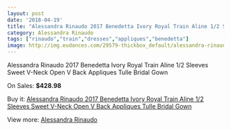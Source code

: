 ```yaml
---
layout: post
date: '2018-04-19'
title: "Alessandra Rinaudo 2017 Benedetta Ivory Royal Train Aline 1/2 Sleeves Sweet V-Neck Open V Back Appliques Tulle Bridal Gown"
category: Alessandra Rinaudo
tags: ["rinaudo","train","dresses","appliques","benedetta"]
image: http://img.eudances.com/29579-thickbox_default/alessandra-rinaudo-2017-benedetta-ivory-royal-train-aline-1-2-sleeves-sweet-v-neck-open-v-back-appliques-tulle-bridal-gown.jpg
---
```

Alessandra Rinaudo 2017 Benedetta Ivory Royal Train Aline 1/2 Sleeves Sweet V-Neck Open V Back Appliques Tulle Bridal Gown

On Sales: **$428.98**
<a href="https://www.eudances.com/en/alessandra-rinaudo/9574-alessandra-rinaudo-2017-benedetta-ivory-royal-train-aline-1-2-sleeves-sweet-v-neck-open-v-back-appliques-tulle-bridal-gown.html"><amp-img layout="responsive" width="600" height="600" src="//img.eudances.com/29579-thickbox_default/alessandra-rinaudo-2017-benedetta-ivory-royal-train-aline-1-2-sleeves-sweet-v-neck-open-v-back-appliques-tulle-bridal-gown.jpg" alt="Alessandra Rinaudo 2017 Benedetta Ivory Royal Train Aline 1/2 Sleeves Sweet V-Neck Open V Back Appliques Tulle Bridal Gown 0" /></a>
<a href="https://www.eudances.com/en/alessandra-rinaudo/9574-alessandra-rinaudo-2017-benedetta-ivory-royal-train-aline-1-2-sleeves-sweet-v-neck-open-v-back-appliques-tulle-bridal-gown.html"><amp-img layout="responsive" width="600" height="600" src="//img.eudances.com/29585-thickbox_default/alessandra-rinaudo-2017-benedetta-ivory-royal-train-aline-1-2-sleeves-sweet-v-neck-open-v-back-appliques-tulle-bridal-gown.jpg" alt="Alessandra Rinaudo 2017 Benedetta Ivory Royal Train Aline 1/2 Sleeves Sweet V-Neck Open V Back Appliques Tulle Bridal Gown 1" /></a>
<a href="https://www.eudances.com/en/alessandra-rinaudo/9574-alessandra-rinaudo-2017-benedetta-ivory-royal-train-aline-1-2-sleeves-sweet-v-neck-open-v-back-appliques-tulle-bridal-gown.html"><amp-img layout="responsive" width="600" height="600" src="//img.eudances.com/29584-thickbox_default/alessandra-rinaudo-2017-benedetta-ivory-royal-train-aline-1-2-sleeves-sweet-v-neck-open-v-back-appliques-tulle-bridal-gown.jpg" alt="Alessandra Rinaudo 2017 Benedetta Ivory Royal Train Aline 1/2 Sleeves Sweet V-Neck Open V Back Appliques Tulle Bridal Gown 2" /></a>
<a href="https://www.eudances.com/en/alessandra-rinaudo/9574-alessandra-rinaudo-2017-benedetta-ivory-royal-train-aline-1-2-sleeves-sweet-v-neck-open-v-back-appliques-tulle-bridal-gown.html"><amp-img layout="responsive" width="600" height="600" src="//img.eudances.com/29583-thickbox_default/alessandra-rinaudo-2017-benedetta-ivory-royal-train-aline-1-2-sleeves-sweet-v-neck-open-v-back-appliques-tulle-bridal-gown.jpg" alt="Alessandra Rinaudo 2017 Benedetta Ivory Royal Train Aline 1/2 Sleeves Sweet V-Neck Open V Back Appliques Tulle Bridal Gown 3" /></a>
<a href="https://www.eudances.com/en/alessandra-rinaudo/9574-alessandra-rinaudo-2017-benedetta-ivory-royal-train-aline-1-2-sleeves-sweet-v-neck-open-v-back-appliques-tulle-bridal-gown.html"><amp-img layout="responsive" width="600" height="600" src="//img.eudances.com/29582-thickbox_default/alessandra-rinaudo-2017-benedetta-ivory-royal-train-aline-1-2-sleeves-sweet-v-neck-open-v-back-appliques-tulle-bridal-gown.jpg" alt="Alessandra Rinaudo 2017 Benedetta Ivory Royal Train Aline 1/2 Sleeves Sweet V-Neck Open V Back Appliques Tulle Bridal Gown 4" /></a>
<a href="https://www.eudances.com/en/alessandra-rinaudo/9574-alessandra-rinaudo-2017-benedetta-ivory-royal-train-aline-1-2-sleeves-sweet-v-neck-open-v-back-appliques-tulle-bridal-gown.html"><amp-img layout="responsive" width="600" height="600" src="//img.eudances.com/29581-thickbox_default/alessandra-rinaudo-2017-benedetta-ivory-royal-train-aline-1-2-sleeves-sweet-v-neck-open-v-back-appliques-tulle-bridal-gown.jpg" alt="Alessandra Rinaudo 2017 Benedetta Ivory Royal Train Aline 1/2 Sleeves Sweet V-Neck Open V Back Appliques Tulle Bridal Gown 5" /></a>
<a href="https://www.eudances.com/en/alessandra-rinaudo/9574-alessandra-rinaudo-2017-benedetta-ivory-royal-train-aline-1-2-sleeves-sweet-v-neck-open-v-back-appliques-tulle-bridal-gown.html"><amp-img layout="responsive" width="600" height="600" src="//img.eudances.com/29580-thickbox_default/alessandra-rinaudo-2017-benedetta-ivory-royal-train-aline-1-2-sleeves-sweet-v-neck-open-v-back-appliques-tulle-bridal-gown.jpg" alt="Alessandra Rinaudo 2017 Benedetta Ivory Royal Train Aline 1/2 Sleeves Sweet V-Neck Open V Back Appliques Tulle Bridal Gown 6" /></a>

Buy it: [Alessandra Rinaudo 2017 Benedetta Ivory Royal Train Aline 1/2 Sleeves Sweet V-Neck Open V Back Appliques Tulle Bridal Gown](https://www.eudances.com/en/alessandra-rinaudo/9574-alessandra-rinaudo-2017-benedetta-ivory-royal-train-aline-1-2-sleeves-sweet-v-neck-open-v-back-appliques-tulle-bridal-gown.html "Alessandra Rinaudo 2017 Benedetta Ivory Royal Train Aline 1/2 Sleeves Sweet V-Neck Open V Back Appliques Tulle Bridal Gown")

View more: [Alessandra Rinaudo](https://www.eudances.com/en/147-alessandra-rinaudo "Alessandra Rinaudo")